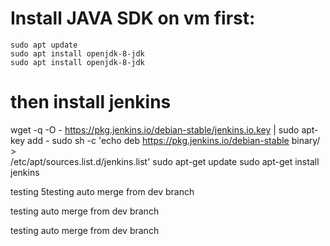 # Install JAVA SDK on vm first:
```
sudo apt update
sudo apt install openjdk-8-jdk
sudo apt install openjdk-8-jdk
```


# then install jenkins
wget -q -O - https://pkg.jenkins.io/debian-stable/jenkins.io.key | sudo apt-key add -
sudo sh -c 'echo deb https://pkg.jenkins.io/debian-stable binary/ > \
    /etc/apt/sources.list.d/jenkins.list'
sudo apt-get update
sudo apt-get install jenkins

testing  5testing auto merge from dev branch

testing auto merge from dev branch

testing auto merge from dev branch
